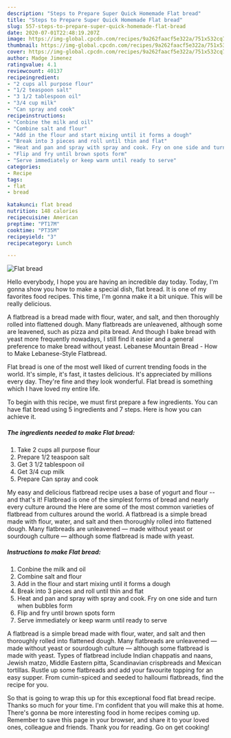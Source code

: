 ```yaml
---
description: "Steps to Prepare Super Quick Homemade Flat bread"
title: "Steps to Prepare Super Quick Homemade Flat bread"
slug: 557-steps-to-prepare-super-quick-homemade-flat-bread
date: 2020-07-01T22:48:19.207Z
image: https://img-global.cpcdn.com/recipes/9a262faacf5e322a/751x532cq70/flat-bread-recipe-main-photo.jpg
thumbnail: https://img-global.cpcdn.com/recipes/9a262faacf5e322a/751x532cq70/flat-bread-recipe-main-photo.jpg
cover: https://img-global.cpcdn.com/recipes/9a262faacf5e322a/751x532cq70/flat-bread-recipe-main-photo.jpg
author: Madge Jimenez
ratingvalue: 4.1
reviewcount: 40137
recipeingredient:
- "2 cups all purpose flour"
- "1/2 teaspoon salt"
- "3 1/2 tablespoon oil"
- "3/4 cup milk"
- "Can spray and cook"
recipeinstructions:
- "Conbine the milk and oil"
- "Combine salt and flour"
- "Add in the flour and start mixing until it forms a dough"
- "Break into 3 pieces and roll until thin and flat"
- "Heat and pan and spray with spray and cook. Fry on one side and turn when bubbles form"
- "Flip and fry until brown spots form"
- "Serve immediately or keep warm until ready to serve"
categories:
- Recipe
tags:
- flat
- bread

katakunci: flat bread 
nutrition: 148 calories
recipecuisine: American
preptime: "PT17M"
cooktime: "PT35M"
recipeyield: "3"
recipecategory: Lunch

---
```



![Flat bread](https://img-global.cpcdn.com/recipes/9a262faacf5e322a/751x532cq70/flat-bread-recipe-main-photo.jpg)

Hello everybody, I hope you are having an incredible day today. Today, I'm gonna show you how to make a special dish, flat bread. It is one of my favorites food recipes. This time, I'm gonna make it a bit unique. This will be really delicious.

A flatbread is a bread made with flour, water, and salt, and then thoroughly rolled into flattened dough. Many flatbreads are unleavened, although some are leavened, such as pizza and pita bread. And though I bake bread with yeast more frequently nowadays, I still find it easier and a general preference to make bread without yeast. Lebanese Mountain Bread - How to Make Lebanese-Style Flatbread.

Flat bread is one of the most well liked of current trending foods in the world. It's simple, it's fast, it tastes delicious. It's appreciated by millions every day. They're fine and they look wonderful. Flat bread is something which I have loved my entire life.


To begin with this recipe, we must first prepare a few ingredients. You can have flat bread using 5 ingredients and 7 steps. Here is how you can achieve it.

<!--inarticleads1-->

##### The ingredients needed to make Flat bread:

1. Take 2 cups all purpose flour
1. Prepare 1/2 teaspoon salt
1. Get 3 1/2 tablespoon oil
1. Get 3/4 cup milk
1. Prepare Can spray and cook


My easy and delicious flatbread recipe uses a base of yogurt and flour -- and that&#39;s it! Flatbread is one of the simplest forms of bread and nearly every culture around the Here are some of the most common varieties of flatbread from cultures around the world. A flatbread is a simple bread made with flour, water, and salt and then thoroughly rolled into flattened dough. Many flatbreads are unleavened — made without yeast or sourdough culture — although some flatbread is made with yeast. 

<!--inarticleads2-->

##### Instructions to make Flat bread:

1. Conbine the milk and oil
1. Combine salt and flour
1. Add in the flour and start mixing until it forms a dough
1. Break into 3 pieces and roll until thin and flat
1. Heat and pan and spray with spray and cook. Fry on one side and turn when bubbles form
1. Flip and fry until brown spots form
1. Serve immediately or keep warm until ready to serve


A flatbread is a simple bread made with flour, water, and salt and then thoroughly rolled into flattened dough. Many flatbreads are unleavened — made without yeast or sourdough culture — although some flatbread is made with yeast. Types of flatbread include Indian chappatis and naans, Jewish matzo, Middle Eastern pitta, Scandinavian crispbreads and Mexican tortillas. Rustle up some flatbreads and add your favourite topping for an easy supper. From cumin-spiced and seeded to halloumi flatbreads, find the recipe for you. 

So that is going to wrap this up for this exceptional food flat bread recipe. Thanks so much for your time. I'm confident that you will make this at home. There's gonna be more interesting food in home recipes coming up. Remember to save this page in your browser, and share it to your loved ones, colleague and friends. Thank you for reading. Go on get cooking!
